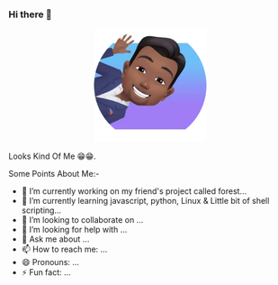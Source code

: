 ### Hi there 👋

<!--
**itsAnju/itsAnju** is a ✨ _special_ ✨ repository because its `README.md` (this file) appears on your GitHub profile.
-->
<p align="center">
  <img src="https://github.com/itsAnju/itsAnju/blob/master/circle-cropped.png" alt="Avatar" width="200px" height="200px"/>
  <p>Looks Kind Of Me 😁😁.</p>
</p>
Some Points About Me:-

- 🔭 I’m currently working on my friend's project called forest...
- 🌱 I’m currently learning javascript, python, Linux & Little bit of shell scripting...
- 👯 I’m looking to collaborate on ...
- 🤔 I’m looking for help with ...
- 💬 Ask me about  ...
- 📫 How to reach me: ...
- 😄 Pronouns: ...
- ⚡ Fun fact: ...

